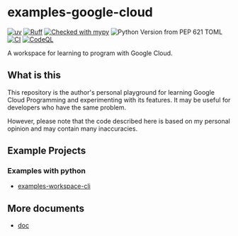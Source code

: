 # examples-google-cloud

[![uv](https://img.shields.io/endpoint?url=https://raw.githubusercontent.com/astral-sh/uv/main/assets/badge/v0.json)](https://github.com/astral-sh/uv)
[![Ruff](https://img.shields.io/endpoint?url=https://raw.githubusercontent.com/astral-sh/ruff/main/assets/badge/v2.json)](https://github.com/astral-sh/ruff)
[![Checked with mypy](https://www.mypy-lang.org/static/mypy_badge.svg)](https://mypy-lang.org/)
![Python Version from PEP 621 TOML](https://img.shields.io/python/required-version-toml?tomlFilePath=https%3A%2F%2Fraw.githubusercontent.com%2Fsuzu-devworks%2Fexamples-google-cloud%2Frefs%2Fheads%2Fmain%2Fpyproject.toml)
[![CI](https://github.com/suzu-devworks/examples-google-cloud/actions/workflows/ci.yaml/badge.svg)](https://github.com/suzu-devworks/examples-google-cloud/actions/workflows/ci.yaml)
[![CodeQL](https://github.com/suzu-devworks/examples-google-cloud/actions/workflows/github-code-scanning/codeql/badge.svg)](https://github.com/suzu-devworks/examples-google-cloud/actions/workflows/github-code-scanning/codeql)

A workspace for learning to program with Google Cloud.

## What is this

This repository is the author's personal playground for learning Google Cloud Programming and experimenting with its features. It may be useful for developers who have the same problem.

However, please note that the code described here is based on my personal opinion and may contain many inaccuracies.

## Example Projects

### Examples with python

- [examples-workspace-cli](./packages/examples-workspace-cli/README.md)

## More documents

- [doc](./docs/README.md)
